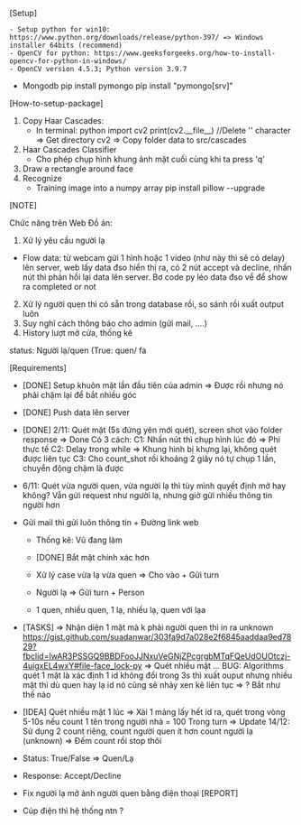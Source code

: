 [Setup]

    - Setup python for win10: https://www.python.org/downloads/release/python-397/ => Windows installer 64bits (recommend)
    - OpenCV for python: https://www.geeksforgeeks.org/how-to-install-opencv-for-python-in-windows/
    - OpenCV version 4.5.3; Python version 3.9.7

- Mongodb
  pip install pymongo
  pip install "pymongo[srv]"

[How-to-setup-package]

1. Copy Haar Cascades:
   - In terminal:
     python
     import cv2
     print(cv2.\_\_file\_\_) //Delete '\' character
     => Get directory cv2 => Copy folder data to src/cascades
2. Haar Cascades Classifier
   - Cho phép chụp hình khung ảnh mặt cuối cùng khi ta press 'q'
3. Draw a rectangle around face
4. Recognize
   - Training image into a numpy array
     pip install pillow --upgrade

[NOTE]

Chức năng trên Web Đồ án:

1. Xử lý yêu cầu người lạ

- Flow data: từ webcam gửi 1 hình hoặc 1 video (như này thì sẽ có delay) lên server, web lấy data đso hiển thị ra, có 2 nút accept và decline,
  nhấn nút thì phản hồi lại data lên server. Bơ code py léo data đso về để show ra completed or not

2. Xử lý người quen thì có sẵn trong database rồi, so sánh rồi xuất output luôn
3. Suy nghĩ cách thông báo cho admin (gửi mail, ....)
4. History lượt mở cửa, thống kê

status: Người lạ/quen (True: quen/ fa

[Requirements]

- [DONE] Setup khuôn mặt lần đầu tiên của admin => Được rồi nhưng nó phải chậm lại để bắt nhiều góc
- [DONE] Push data lên server
- [DONE] 2/11: Quét mặt (5s đứng yên mới quét), screen shot vào folder response
  => Done
  Có 3 cách:
  C1: Nhấn nút thì chụp hình lúc đó => Phi thực tế
  C2: Delay trong while => Khung hình bị khựng lại, không quét được liên tục
  C3: Cho count_shot rồi khoảng 2 giây nó tự chụp 1 lần, chuyển động chậm là được
- 6/11: Quét vừa người quen, vừa người lạ thì tùy mình quyết định mở hay không? Vẫn gửi request như người lạ, nhưng giờ gửi nhiều thông tin người hơn
- Gửi mail thì gửi luôn thông tin + Đường link web

  - Thống kê: Vũ đang làm
  - [DONE] Bắt mặt chính xác hơn

  - Xử lý case vừa lạ vừa quen => Cho vào + Gửi turn
  - Người lạ => Gửi turn + Person
  - 1 quen, nhiều quen, 1 lạ, nhiều lạ, quen với lạa

- [TASKS] => Nhận diện 1 mặt mà k phải người quen thì in ra unknown
  https://gist.github.com/suadanwar/303fa9d7a028e2f6845aaddaa9ed7829?fbclid=IwAR3PSSGQ9BBDFooJJNxuVeGNjZPcgrgbMTqFQeUdOUOtczj-4uigxEL4wxY#file-face_lock-py
  => Quét nhiều mặt ...
  BUG: Algorithms quét 1 mặt là xác định 1 id không đổi trong 3s thì xuất ouput nhưng nhiều mặt thì dù quen hay lạ id nó cũng sẽ nhảy xen kẽ liên tục => ? Bắt như thế nào
- [IDEA] Quét nhiều mặt 1 lúc
  => Xài 1 mảng lấy hết id ra, quét trong vòng 5-10s nếu count 1 tên trong người nhà = 100
  Trong turn
  => Update 14/12: Sử dụng 2 count riêng, count người quen ít hơn count người lạ (unknown) => Đếm count rồi stop thôi
- Status: True/False => Quen/Lạ
- Response: Accept/Decline
- Fix người lạ mở ảnh người quen bằng điện thoại
  [REPORT]

- Cúp điện thì hệ thống ntn ?
